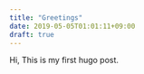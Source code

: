 ```yaml
---
title: "Greetings"
date: 2019-05-05T01:01:11+09:00
draft: true
---
```


Hi, This is my first hugo post.
